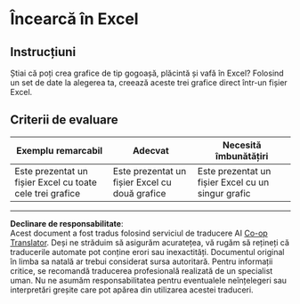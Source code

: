 <!--
CO_OP_TRANSLATOR_METADATA:
{
  "original_hash": "1e00fe6a244c2f8f9a794c862661dd4f",
  "translation_date": "2025-08-26T17:31:05+00:00",
  "source_file": "3-Data-Visualization/11-visualization-proportions/assignment.md",
  "language_code": "ro"
}
-->
# Încearcă în Excel

## Instrucțiuni

Știai că poți crea grafice de tip gogoașă, plăcintă și vafă în Excel? Folosind un set de date la alegerea ta, creează aceste trei grafice direct într-un fișier Excel.

## Criterii de evaluare

| Exemplu remarcabil                                     | Adecvat                                           | Necesită îmbunătățiri                                 |
| ------------------------------------------------------ | ------------------------------------------------ | ----------------------------------------------------- |
| Este prezentat un fișier Excel cu toate cele trei grafice | Este prezentat un fișier Excel cu două grafice    | Este prezentat un fișier Excel cu un singur grafic    |

---

**Declinare de responsabilitate**:  
Acest document a fost tradus folosind serviciul de traducere AI [Co-op Translator](https://github.com/Azure/co-op-translator). Deși ne străduim să asigurăm acuratețea, vă rugăm să rețineți că traducerile automate pot conține erori sau inexactități. Documentul original în limba sa natală ar trebui considerat sursa autoritară. Pentru informații critice, se recomandă traducerea profesională realizată de un specialist uman. Nu ne asumăm responsabilitatea pentru eventualele neînțelegeri sau interpretări greșite care pot apărea din utilizarea acestei traduceri.